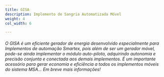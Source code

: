 ```yaml
---
title: GISA
description: Implemento de Sangria Automatizada Móvel
weight: 4
col_width: 6

---
```

###### O GISA é um eficiente gerador de energia desenvolvido especialmente para Implementos de automação Smartex, pois além de ser um gerador móvel, pode-se ainda implementar o módulo auto-piloto, adquirindo autonomia e precisão conjunta e conectada aos demais implementos. É um importante acessório para gerar economia e eficiência a todos os implementos móveis do sistema MSA... Em breve mais informações!